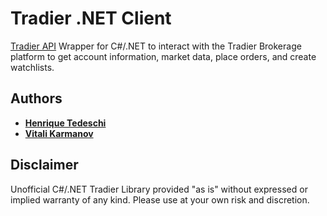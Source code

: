 # Tradier .NET Client

[Tradier API](https://documentation.tradier.com/) Wrapper for C#/.NET to interact with the Tradier Brokerage platform to get account information, market data, place orders, and create watchlists.

## Authors

* **[Henrique Tedeschi](https://github.com/htedeschi)**
* **[Vitali Karmanov](https://github.com/vitali-karmanov)**

## Disclaimer

Unofficial C#/.NET Tradier Library provided "as is" without expressed or implied warranty of any kind. Please use at your own risk and discretion. 
